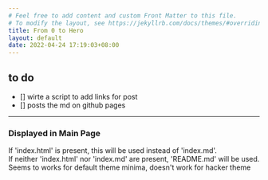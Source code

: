 ```yaml
---
# Feel free to add content and custom Front Matter to this file.
# To modify the layout, see https://jekyllrb.com/docs/themes/#overriding-theme-defaults
title: From 0 to Hero
layout: default
date: 2022-04-24 17:19:03+08:00
---
```


## to do
- [] wirte a script to add links for post
- [] posts the md on github pages 

---
### Displayed in Main Page 
If 'index.html' is present, this will be used instead of 'index.md'.  
If neither 'index.html' nor 'index.md' are present, 'README.md' will be used.  
Seems to works for default theme minima, doesn't work for hacker theme
